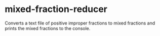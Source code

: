 # mixed-fraction-reducer
Converts a text file of positive improper fractions to mixed fractions and prints the mixed fractions to the console.
